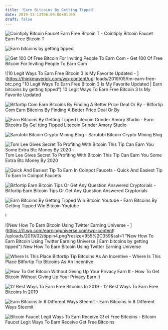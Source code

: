 ```yaml
---
title: 'Earn Bitcoins By Getting Tipped'
date: 2019-11-13T06:09:00+01:00
draft: false
---
```


![Cointiply Bitcoin Faucet Earn Free Bitcoin T - ](https://besticocoin.com/wp-content/uploads/2018/12/cointiply-faucet-screenshot.jpg "Cointiply Bitcoin Faucet Earn Free Bitcoin T | Earn bitcoins by getting tipped") Cointiply Bitcoin Faucet Earn Free Bitcoin T

![Earn bitcoins by getting tipped](https://www.bitcongress.org/wp-content/uploads/2019/03/15-BEST-WAYS-TO-EARN-FREE-BITCOIN-2019.png "Earn bitcoins by getting tipped") 

![Get 100 Of Free Bitcoin For Inviting People To Earn Com - ](https://miro.medium.com/max/1838/1*G9T4y6lPkIABW-9Kg8v8IA.png "Get 100 Of Free Bitcoin For Inviting People To Earn Com | Earn bitcoins by getting tipped") Get 100 Of Free Bitcoin For Inviting People To Earn Com

![10 Legit Ways To Earn Free Bitcoin 3 Is My Favorite Updated - ](https://thinkmaverick.com/wp-content/up!   loads/2019/05/tm-earn-free-btc.png "10 Legit Ways To Earn Free Bitcoin 3 Is My Favorite Updated | Earn bitcoins by getting tipped") 10 Legit Ways To Earn Free Bitcoin 3 Is My Favorite Updated

![Bitfortip Com Earn Bitcoins By Finding A Better Price Deal Or By - ](http://i.imgur.com/YXM7me2.jpgIMG%20HEIGHT=%2210%22%20WIDTH=%225%22 "Bitfortip Com Earn Bitcoins By Finding A Better Price Deal Or By | Earn bitcoins by getting tipped") Bitfortip Com Earn Bitcoins By Finding A Better Price Deal Or By

![Earn Bitcoins By Getting Tipped Litecoin Grinder Amory Studio - ](https://4.bp.blogspot.com/-PL3vsdfoxNM/VYyqraM2PvI/AAAAAAAAQvk/p_c9g3d61JI/s640/mine-bitcoin-get-free-bitcoins.jpg "Earn Bitcoins By Getting Tipped Litecoin Grinder Amory Stu!   dio | Earn bitcoins by getting tipped") Earn Bitcoins By Ge! tting Tipped Litecoin Grinder Amory Studio

![Sarutobi Bitcoin Crypto Mining Blog - ](https://cryptomining-blog.com/wp-content/uploads/2015/04/sarutobi-bitcoin-game.jpg "Sarutobi Bitcoin Crypto Mining Blog | Earn bitcoins by getting tipped") Sarutobi Bitcoin Crypto Mining Blog

![Tom Lee Gives Secret To Profiting With Bitcoin This Tip Can Earn You Some Extra Btc Money By 2020 - ](https://i.ytimg.com/vi/TmiRHTgHTxM/maxresdefault.jpg "Tom Lee Gives Secret To Profiting With Bitcoin This Tip Can Earn You Some Extra Btc Money By 2020 | Earn bitcoins by getting tipped") Tom Lee Gives Secret To Profiting With Bitcoin This Tip Can Earn You Some Extra Btc Money By 2020

![Quick And Easiest Tip To Earn In Coinpot Faucets - ](https://steemitimages.com/0x0/https://steemitimages.com/DQmegW3YXnrTTNxo8WuCvdhupKosZ5SUzjfFuCCA7g1tGBD/Coinpot%20VideoLab.jpg "Quick And Easiest Tip To Earn In Coinpot Faucets | Earn bitcoins by getting tipped") Quick And Easiest Tip To Earn In Coinpot Faucets

![Bitfortip Earn Bitcoin Tips Or Get Any Question Answered Cryptorials - ](https://i1.wp.com/cryptorials.io/wp-content/uploads/2016/01/bit_for_tip_instructions.jpg?resize=934%2C434 "Bitfortip Earn Bitcoin Tips Or Get Any Question Answered Cryptorials | Earn bitcoins by getting tipped") Bitfortip Earn Bitcoin Tips Or Get Any Question Answered Cryptorials

![Earn Bitcoins By Getting Tipped Win Bitcoin Youtube - ](https://i.ytimg.com/vi/uqDa2nM_dwo/maxresdefault.jpg "Earn Bitcoins By Getting Tipped Win Bitcoin Youtube | Earn bitcoins by getting tipped") Earn Bitcoins By Getting Tipped Win Bitcoin Youtube

!

![New How To Earn Bitcoin Using Twitter Earning Universe - ](https://i1.wp.com/earninguniverse.com/wp-content!   /uploads/2019/02/tippin4.png?resize=955%2C359&ssl=1 "New How To Earn Bitcoin Using Twitter Earning Universe | Earn bitcoins by getting tipped") New How To Earn Bitcoin Using Twitter Earning Universe

![Where Is This Place Bitfortip Tip Bitcoins As An Incentive - ](https://www.bitfortip.com/uploads/questions/07d8e782a5b0fba376de7f5e8f3432305467.jpg "Where Is This Place Bitfortip Tip Bitcoins As An Incentive | Earn bitcoins by getting tipped") Where Is This Place Bitfortip Tip Bitcoins As An Incentive

![How To Get Bitcoin Without Giving Up Your Privacy Earn It - ](https://cdn.shortpixel.ai/client/q_glossy,ret_img,w_1920,h_1200/https://bitcoinist.com/wp-content/uploads/2019/03/shutterstock_1013671495.jpg "How To Get Bitcoin Without Giv!   ing Up Your Privacy Earn It | Earn bitcoins by getting tipped") How To Get Bitcoin Without Giving Up Your Privacy Earn It

![12 Best Ways To Earn Free Bitcoins In 2019 - ](https://s3-ap-southeast-1.amazonaws.com/cs-public-uploads-prod/6e0b40df-2b00-44b9-94ef-affb62d58125 "12 Best Ways To Earn Free Bitcoins In 2019 | Earn bitcoins by getting tipped") 12 Best Ways To Earn Free Bitcoins In 2019

![Earn Bitcoins In 8 Different Ways Steemit - ](https://steemitimages.com/DQmWz6cj4U8gA6k83iQgYKfTcaA5xV523rH7s9ppM6gLPwr/bit.jpg "Earn Bitcoins In 8 Different Ways Steemit | Earn bitcoins by getting tipped") Earn Bitcoins In 8 Different Ways Steemit

![Bitcoin Faucet Legit Ways To Earn Receive G!   et Free Bitcoins - ](https://bitcoinexchangeguide.com/wp-content/uploads/2017/06/99-bitcoin-faucet.jpg "Bitcoin Faucet Legit Ways To Earn Receive G!   et Free Bitcoins | Earn bitcoins by getting tipped") Bitcoin Faucet Legit Ways To Earn Receive Get Free Bitcoins